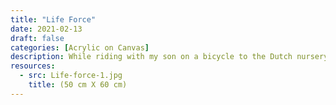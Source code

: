 ```yaml
---
title: "Life Force"
date: 2021-02-13
draft: false
categories: [Acrylic on Canvas]
description: While riding with my son on a bicycle to the Dutch nursery I used to see lots of vibrant Poppies growing along the canal. In this painting I wanted to contrast the red and orange hues of the flowers against slivers and shards of black on a primal white.
resources:
  - src: Life-force-1.jpg
    title: (50 cm X 60 cm)
---
```





